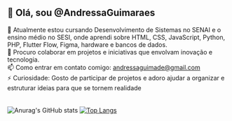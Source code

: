 ## 👋 Olá, sou @AndressaGuimaraes <br>

🌱 Atualmente estou cursando Desenvolvimento de Sistemas no SENAI e o ensino médio no SESI, onde aprendi sobre HTML, CSS, JavaScript, Python, PHP, Flutter Flow, Figma, hardware e bancos de dados.<br>
💞️ Procuro colaborar em projetos e iniciativas que envolvam inovação e tecnologia.<br>
📫 Como entrar em contato comigo: andressaguimade@gmail.com<br>
⚡ Curiosidade: Gosto de participar de projetos e adoro ajudar a organizar e estruturar ideias para que se tornem realidade<br><br><br>
![Anurag's GitHub stats](https://github-readme-stats.vercel.app/api?username=AndressaGuimaraes&show_icons=true&theme=onedark )
[![Top Langs](https://github-readme-stats.vercel.app/api/top-langs/?username=AndressaGuimaraes&layout=compact&theme=onedark)](https://github.com/anuraghazra/github-readme-stats)
